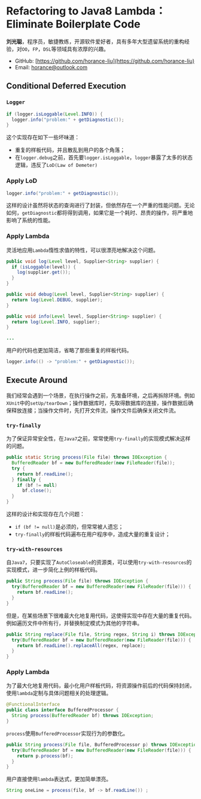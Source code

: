 # Refactoring to Java8 Lambda：Eliminate Boilerplate Code

**刘光聪**，程序员，敏捷教练，开源软件爱好者，具有多年大型遗留系统的重构经验，对`OO`，`FP`，`DSL`等领域具有浓厚的兴趣。

- GitHub: [https://github.com/horance-liu](https://github.com/horance-liu)
- Email: [horance@outlook.com](horance@outlook.com)

## Conditional Deferred Execution

### `Logger`

```java
if (logger.isLoggable(Level.INFO)) {
  logger.info("problem:" + getDiagnostic());
}
```

这个实现存在如下一些坏味道：

- 重复的样板代码，并且散乱到用户的各个角落；
- 在`logger.debug`之前，首先要`logger.isLoggable`，`logger`暴露了太多的状态逻辑，违反了`LoD(Law of Demeter)`

### Apply LoD

```java
logger.info("problem:" + getDiagnostic());
```

这样的设计虽然将状态的查询进行了封装，但依然存在一个严重的性能问题。无论如何，`getDiagnostic`都将得到调用，如果它是一个耗时、昂贵的操作，将严重地影响了系统的性能。 

### Apply Lambda

灵活地应用`Lambda`惰性求值的特性，可以很漂亮地解决这个问题。

```java
public void log(Level level, Supplier<String> supplier) {
  if (isLoggable(level)) {
    log(supplier.get());
  }
}

public void debug(Level level, Supplier<String> supplier) {
  return log(Level.DEBUG, supplier);
}

public void info(Level level, Supplier<String> supplier) {
  return log(Level.INFO, supplier);
}

...
```

用户的代码也更加简洁，省略了那些重复的样板代码。

```java
logger.info(() -> "problem:" + getDiagnostic());
```

## Execute Around

我们经常会遇到一个场景，在执行操作之前，先准备环境，之后再拆除环境。例如`XUnit`中的`setUp/tearDown`；操作数据库时，先取得数据库的连接，操作数据后确保释放连接；当操作文件时，先打开文件流，操作文件后确保关闭文件流。

### `try-finally`

为了保证异常安全性，在`Java7`之前，常常使用`try-finally`的实现模式解决这样的问题。

```java
public static String process(File file) throws IOException {
  BufferedReader bf = new BufferedReader(new FileReader(file));
  try {
    return bf.readLine();
  } finally {
    if (bf != null) 
      bf.close();
  }
}
```

这样的设计和实现存在几个问题：

- `if (bf != null)`是必须的，但常常被人遗忘；
- `try-finally`的样板代码遍布在用户程序中，造成大量的重复设计；

### `try-with-resources`

自`Java7`，只要实现了`AutoCloseable`的资源类，可以使用`try-with-resources`的实现模式，进一步简化上例的样板代码。

```java
public String process(File file) throws IOException {
  try(BufferedReader bf = new BufferedReader(new FileReader(file))) {
    return bf.readLine();
  }
}
```

但是，在某些场景下很难最大化地复用代码，这使得实现中存在大量的重复代码。例如遍历文件中所有行，并替换制定模式为其他的字符串。

```java
public String replace(File file, String regex, String i) throws IOException {
  try(BufferedReader bf = new BufferedReader(new FileReader(file))) {
    return bf.readLine().replaceAll(regex, replace);
  }
}
```

### Apply Lambda

为了最大化地复用代码，最小化用户样板代码，将资源操作前后的代码保持封闭，使用`lambda`定制与具体问题相关的处理逻辑。

```java
@FunctionalInterface
public class interface BufferedProcessor {
  String process(BufferedReader bf) throws IOException;
}
```

`process`使用`BufferedProcessor`实现行为的参数化。

```java
public String process(File file, BufferedProcessor p) throws IOException {
  try(BufferedReader bf = new BufferedReader(new FileReader(file))) {
    return p.process(bf);
  }
}
```

用户直接使用`lambda`表达式，更加简单漂亮。

```java
String oneLine = process(file, bf -> bf.readLine()) ;
```


